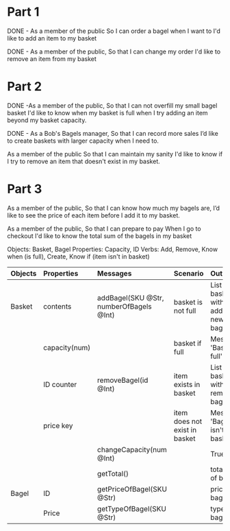 # Part 1

DONE - As a member of the public
So I can order a bagel when I want to
I'd like to add an item to my basket

DONE - As a member of the public,
So that I can change my order
I'd like to remove an item from my basket

# Part 2

DONE -As a member of the public,
So that I can not overfill my small bagel basket
I'd like to know when my basket is full when I try adding an item beyond my basket capacity.

DONE - As a Bob's Bagels manager,
So that I can record more sales
I’d like to create baskets with larger capacity when I need to.

As a member of the public
So that I can maintain my sanity
I'd like to know if I try to remove an item that doesn't exist in my basket.

# Part 3

As a member of the public,
So that I can know how much my bagels are,
I’d like to see the price of each item before I add it to my basket.

As a member of the public,
So that I can prepare to pay
When I go to checkout I'd like to know the total sum of the bagels in my basket

Objects: Basket, Bagel
Properties: Capacity, ID
Verbs: Add, Remove, Know when (is full), Create, Know if (item isn't in basket)

| Objects | Properties    | Messages                                | Scenario                      | Output                               |
| :------ | :------------ | :-------------------------------------- | :---------------------------- | :----------------------------------- |
| Basket  | contents      | addBagel(SKU @Str, numberOfBagels @Int) | basket is not full            | List of basket with added new bagel  |
|         | capacity(num) |                                         | basket if full                | Message: 'Basket is full'            |
|         | ID counter    | removeBagel(id @Int)                    | item exists in basket         | List of basket without removed bagel |
|         | price key     |                                         | item does not exist in basket | Message: 'Bagel isn't in basket'     |
|         |               | changeCapacity(num @Int)                |                               | True                                 |
|         |               | getTotal()                              |                               | total sum of basket                  |
| Bagel   | ID            | getPriceOfBagel(SKU @Str)               |                               | price of bagel                       |
|         | Price         | getTypeOfBagel(SKU @Str)                |                               | type of bagel                        |
